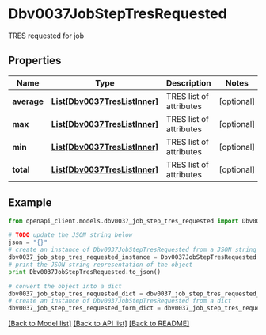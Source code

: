 # Dbv0037JobStepTresRequested

TRES requested for job

## Properties
Name | Type | Description | Notes
------------ | ------------- | ------------- | -------------
**average** | [**List[Dbv0037TresListInner]**](Dbv0037TresListInner.md) | TRES list of attributes | [optional] 
**max** | [**List[Dbv0037TresListInner]**](Dbv0037TresListInner.md) | TRES list of attributes | [optional] 
**min** | [**List[Dbv0037TresListInner]**](Dbv0037TresListInner.md) | TRES list of attributes | [optional] 
**total** | [**List[Dbv0037TresListInner]**](Dbv0037TresListInner.md) | TRES list of attributes | [optional] 

## Example

```python
from openapi_client.models.dbv0037_job_step_tres_requested import Dbv0037JobStepTresRequested

# TODO update the JSON string below
json = "{}"
# create an instance of Dbv0037JobStepTresRequested from a JSON string
dbv0037_job_step_tres_requested_instance = Dbv0037JobStepTresRequested.from_json(json)
# print the JSON string representation of the object
print Dbv0037JobStepTresRequested.to_json()

# convert the object into a dict
dbv0037_job_step_tres_requested_dict = dbv0037_job_step_tres_requested_instance.to_dict()
# create an instance of Dbv0037JobStepTresRequested from a dict
dbv0037_job_step_tres_requested_form_dict = dbv0037_job_step_tres_requested.from_dict(dbv0037_job_step_tres_requested_dict)
```
[[Back to Model list]](../README.md#documentation-for-models) [[Back to API list]](../README.md#documentation-for-api-endpoints) [[Back to README]](../README.md)


